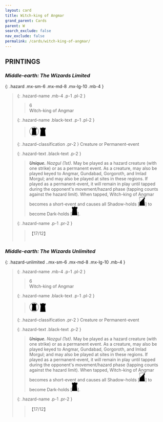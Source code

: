 ```yaml
---
layout: card
title: Witch-king of Angmar
grand_parent: Cards
parent: W
search_exclude: false
nav_exclude: false
permalink: /cards/witch-king-of-angmar/
---
```


## PRINTINGS


### _Middle-earth: The Wizards Limited_

{: .hazard .mx-sm-6 .mx-md-8 .mx-lg-10 .mb-4 }
> {: .hazard-name .mb-4 .p-1 .pl-2 }
> > <div class="hazard-mp">6</div>
> > <div class="card-name">Witch-king of Angmar</div>
>
> {: .hazard-name .black-text .p-1 .pl-2 }
> > ![](/assets/images/dark-domain.svg) ![](/assets/images/dark-hold.svg)
>
> {: .hazard-classification .pr-2 }
> Creature or Permanent-event
>
> {: .hazard-text .black-text .p-2 }
> > _**Unique.**_ _Nazgul (1st)._ May be played as a hazard creature (with one strike) or as a permanent event. As a creature, may also be played keyed to Angmar, Gundabad, Gorgoroth, and Imlad Morgul; and may also be played at sites in these regions. If played as a permanent-event, it will remain in play until tapped during the opponent's movement/hazard phase (tapping counts against the hazard limit). When tapped, Witch-king of Angmar becomes a short-event and causes all Shadow-holds \[![](/assets/images/shadow-hold.svg)] to become Dark-holds \[![](/assets/images/dark-hold.svg)]. 
>
> {: .hazard-name .p-1 .pr-2 }
> > <div class="card-shield">【17/12】</div>
> > <div class="card-corruption">&nbsp;</div>

### _Middle-earth: The Wizards Unlimited_

{: .hazard-unlimited ..mx-sm-6 .mx-md-8 .mx-lg-10 .mb-4 }
> {: .hazard-name .mb-4 .p-1 .pl-2 }
> > <div class="hazard-mp">6</div>
> > <div class="card-name">Witch-king of Angmar</div>
>
> {: .hazard-name .black-text .p-1 .pl-2 }
> > ![](/assets/images/dark-domain.svg) ![](/assets/images/dark-hold.svg)
>
> {: .hazard-classification .pr-2 }
> Creature or Permanent-event
>
> {: .hazard-text .black-text .p-2 }
> > _**Unique.**_ _Nazgul (1st)._ May be played as a hazard creature (with one strike) or as a permanent event. As a creature, may also be played keyed to Angmar, Gundabad, Gorgoroth, and Imlad Morgul; and may also be played at sites in these regions. If played as a permanent-event, it will remain in play until tapped during the opponent's movement/hazard phase (tapping counts against the hazard limit). When tapped, Witch-king of Angmar becomes a short-event and causes all Shadow-holds \[![](/assets/images/shadow-hold.svg)] to become Dark-holds \[![](/assets/images/dark-hold.svg)]. 
>
> {: .hazard-name .p-1 .pr-2 }
> > <div class="card-shield">【17/12】</div>
> > <div class="card-corruption-white">&nbsp;</div>
